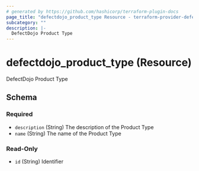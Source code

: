 ```yaml
---
# generated by https://github.com/hashicorp/terraform-plugin-docs
page_title: "defectdojo_product_type Resource - terraform-provider-defectdojo"
subcategory: ""
description: |-
  DefectDojo Product Type
---
```


# defectdojo_product_type (Resource)

DefectDojo Product Type



<!-- schema generated by tfplugindocs -->
## Schema

### Required

- `description` (String) The description of the Product Type
- `name` (String) The name of the Product Type

### Read-Only

- `id` (String) Identifier


